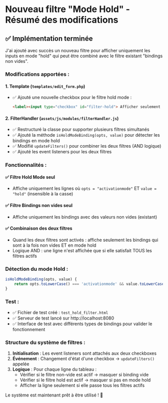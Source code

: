 # Nouveau filtre "Mode Hold" - Résumé des modifications

## ✅ Implémentation terminée

J'ai ajouté avec succès un nouveau filtre pour afficher uniquement les inputs en mode "hold" qui peut être combiné avec le filtre existant "bindings non vides".

### Modifications apportées :

#### 1. Template (`templates/edit_form.php`)
- ✅ Ajouté une nouvelle checkbox pour le filtre hold mode :
  ```html
  <label><input type="checkbox" id="filter-hold"> Afficher seulement les inputs en mode Hold</label>
  ```

#### 2. FilterHandler (`assets/js/modules/filterHandler.js`)
- ✅ Restructuré la classe pour supporter plusieurs filtres simultanés
- ✅ Ajouté la méthode `isHoldModeBinding(opts, value)` pour détecter les bindings en mode hold
- ✅ Modifié `updateFilters()` pour combiner les deux filtres (AND logique)
- ✅ Ajouté les event listeners pour les deux filtres

### Fonctionnalités :

#### ✅ **Filtre Hold Mode seul**
- Affiche uniquement les lignes où `opts = "activationmode"` ET `value = "hold"` (insensible à la casse)

#### ✅ **Filtre Bindings non vides seul**  
- Affiche uniquement les bindings avec des valeurs non vides (existant)

#### ✅ **Combinaison des deux filtres**
- Quand les deux filtres sont activés : affiche seulement les bindings qui sont à la fois non vides ET en mode hold
- Logique AND : une ligne n'est affichée que si elle satisfait TOUS les filtres actifs

### Détection du mode Hold :
```javascript
isHoldModeBinding(opts, value) {
    return opts.toLowerCase() === 'activationmode' && value.toLowerCase() === 'hold';
}
```

### Test :
- ✅ Fichier de test créé : `test_hold_filter.html`
- ✅ Serveur de test lancé sur http://localhost:8080
- ✅ Interface de test avec différents types de bindings pour valider le fonctionnement

### Structure du système de filtres :
1. **Initialisation** : Les event listeners sont attachés aux deux checkboxes
2. **Événement** : Changement d'état d'une checkbox → `updateFilters()` appelée
3. **Logique** : Pour chaque ligne du tableau :
   - Vérifier si le filtre non-vide est actif → masquer si binding vide
   - Vérifier si le filtre hold est actif → masquer si pas en mode hold
   - Afficher la ligne seulement si elle passe tous les filtres actifs

Le système est maintenant prêt à être utilisé ! 🎉
